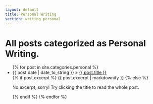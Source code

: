 ```yaml
---
layout: default
title: Personal Writing
section: writing personal
---
```

  <h1>All posts categorized as Personal Writing.</h1>
  <ul class="posts">
    {% for post in site.categories.personal %}
      <li><span>{{ post.date | date_to_string }}</span> &raquo; <a href="{{ site.baseurl }}{{ post.url }}">{{ post.title }}</a></li>
      {% if post.excerpt %}
          {{ post.excerpt | markdownify }}
      {% else %}
          <p>No excerpt, sorry! Try clicking the title to read the whole post.</p>
      {% endif %}
    {% endfor %}
  </ul>